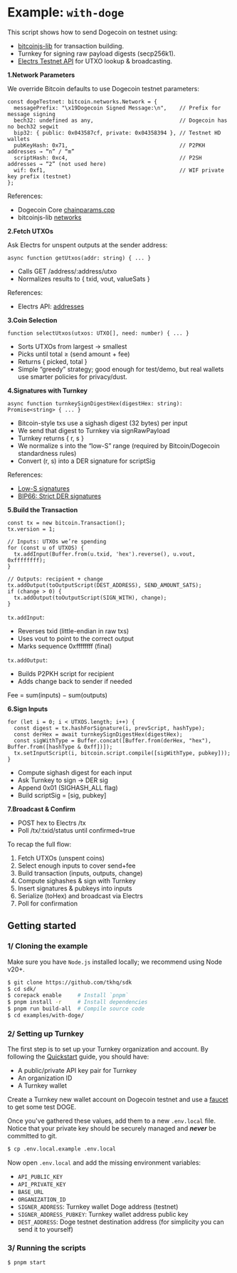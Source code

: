 # Example: `with-doge`

This script shows how to send Dogecoin on testnet using:

- [bitcoinjs-lib](https://github.com/bitcoinjs/bitcoinjs-lib) for transaction building.
- Turnkey for signing raw payload digests (secp256k1).
- [Electrs Testnet API](https://doge-electrs-testnet-demo.qed.me/) for UTXO lookup & broadcasting.

**1.Network Parameters**

We override Bitcoin defaults to use Dogecoin testnet parameters:

```
const dogeTestnet: bitcoin.networks.Network = {
  messagePrefix: "\x19Dogecoin Signed Message:\n",    // Prefix for message signing
  bech32: undefined as any,                           // Dogecoin has no bech32 segwit
  bip32: { public: 0x043587cf, private: 0x04358394 }, // Testnet HD wallets
  pubKeyHash: 0x71,                                   // P2PKH addresses → “n” / “m”
  scriptHash: 0xc4,                                   // P2SH addresses → “2” (not used here)
  wif: 0xf1,                                          // WIF private key prefix (testnet)
};
```

References:

- Dogecoin Core [chainparams.cpp](https://github.com/dogecoin/dogecoin/blob/master/src/chainparams.cpp)
- bitcoinjs-lib [networks](https://github.com/bitcoinjs/bitcoinjs-lib#networks)

**2.Fetch UTXOs**

Ask Electrs for unspent outputs at the sender address:

```
async function getUtxos(addr: string) { ... }
```

- Calls GET /address/:address/utxo
- Normalizes results to { txid, vout, valueSats }

References:

- Electrs API: [addresses](https://github.com/Blockstream/esplora/blob/master/API.md#addresses)

**3.Coin Selection**

```
function selectUtxos(utxos: UTXO[], need: number) { ... }
```

- Sorts UTXOs from largest → smallest
- Picks until total ≥ (send amount + fee)
- Returns { picked, total }
- Simple “greedy” strategy; good enough for test/demo, but real wallets use smarter policies for privacy/dust.

**4.Signatures with Turnkey**

```
async function turnkeySignDigestHex(digestHex: string): Promise<string> { ... }
```

- Bitcoin-style txs use a sighash digest (32 bytes) per input
- We send that digest to Turnkey via signRawPayload
- Turnkey returns { r, s }
- We normalize s into the “low-S” range (required by Bitcoin/Dogecoin standardness rules)
- Convert (r, s) into a DER signature for scriptSig

References:

- [Low-S signatures](https://github.com/bitcoin/bitcoin/pull/6769)
- [BIP66: Strict DER signatures](https://github.com/bitcoin/bips/blob/master/bip-0066.mediawiki)

**5.Build the Transaction**

```
const tx = new bitcoin.Transaction();
tx.version = 1;

// Inputs: UTXOs we’re spending
for (const u of UTXOS) {
  tx.addInput(Buffer.from(u.txid, 'hex').reverse(), u.vout, 0xffffffff);
}

// Outputs: recipient + change
tx.addOutput(toOutputScript(DEST_ADDRESS), SEND_AMOUNT_SATS);
if (change > 0) {
  tx.addOutput(toOutputScript(SIGN_WITH), change);
}
```

`tx.addInput`:

- Reverses txid (little-endian in raw txs)
- Uses vout to point to the correct output
- Marks sequence 0xffffffff (final)

`tx.addOutput`:

- Builds P2PKH script for recipient
- Adds change back to sender if needed

Fee = sum(inputs) − sum(outputs)

**6.Sign Inputs**

```
for (let i = 0; i < UTXOS.length; i++) {
  const digest = tx.hashForSignature(i, prevScript, hashType);
  const derHex = await turnkeySignDigestHex(digestHex);
  const sigWithType = Buffer.concat([Buffer.from(derHex, "hex"), Buffer.from([hashType & 0xff])]);
  tx.setInputScript(i, bitcoin.script.compile([sigWithType, pubkey]));
}
```

- Compute sighash digest for each input
- Ask Turnkey to sign → DER sig
- Append 0x01 (SIGHASH_ALL flag)
- Build scriptSig = [sig, pubkey]

**7.Broadcast & Confirm**

- POST hex to Electrs /tx
- Poll /tx/:txid/status until confirmed=true

To recap the full flow: 

1. Fetch UTXOs (unspent coins) 
2. Select enough inputs to cover send+fee 
3. Build transaction (inputs, outputs, change) 
4. Compute sighashes & sign with Turnkey 
5. Insert signatures & pubkeys into inputs 
6. Serialize (toHex) and broadcast via Electrs 
7. Poll for confirmation

## Getting started

### 1/ Cloning the example

Make sure you have `Node.js` installed locally; we recommend using Node v20+.

```bash
$ git clone https://github.com/tkhq/sdk
$ cd sdk/
$ corepack enable     # Install `pnpm`
$ pnpm install -r     # Install dependencies
$ pnpm run build-all  # Compile source code
$ cd examples/with-doge/
```

### 2/ Setting up Turnkey

The first step is to set up your Turnkey organization and account. By following the [Quickstart](https://docs.turnkey.com/getting-started/quickstart) guide, you should have:

- A public/private API key pair for Turnkey
- An organization ID
- A Turnkey wallet

Create a Turnkey new wallet account on Dogecoin testnet and use a [faucet](https://faucet.triangleplatform.com/dogecoin/testnet) to get some test DOGE.

Once you've gathered these values, add them to a new `.env.local` file. Notice that your private key should be securely managed and **_never_** be committed to git.

```bash
$ cp .env.local.example .env.local
```

Now open `.env.local` and add the missing environment variables:

- `API_PUBLIC_KEY`
- `API_PRIVATE_KEY`
- `BASE_URL`
- `ORGANIZATION_ID`
- `SIGNER_ADDRESS`: Turnkey wallet Doge address (testnet)
- `SIGNER_ADDRESS_PUBKEY`: Turnkey wallet address public key
- `DEST_ADDRESS`: Doge testnet destination address (for simplicity you can send it to yourself)

### 3/ Running the scripts

```bash
$ pnpm start
```
